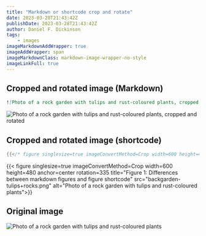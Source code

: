 ```yaml
---
title: "Markdown or shortcode crop and rotate"
date: 2023-03-28T21:43:42Z
publishDate: 2023-03-28T21:43:42Z
author: Daniel F. Dickinson
tags:
    - images
imageMarkdownAddWrapper: true
imageAddWrapper: span
imageMarkdownClass: markdown-image-wrapper-no-style
imageLinkFull: true
---
```


## Cropped and rotated image (Markdown)

```markdown
![Photo of a rock garden with tulips and rust-coloured plants, cropped and rotated]\(backgarden-tulips+rocks.png?m=Crop&r=335&w=600&h=480&a=center)
```

![Photo of a rock garden with tulips and rust-coloured plants, cropped and rotated](backgarden-tulips+rocks.png?m=Crop&r=335&w=600&h=480&a=center)

## Cropped and rotated image (shortcode)

```go
{{</* figure singlesize=true imageConvertMethod=Crop width=600 height=480 anchor=center rotation=335 title="Figure 1: Differences between markdown figures and figure shortcode" src="backgarden-tulips+rocks.png" alt="Photo of a rock garden with tulips and rust-coloured plants" */>}}
```

{{< figure singlesize=true imageConvertMethod=Crop width=600 height=480 anchor=center rotation=335 title="Figure 1: Differences between markdown figures and figure shortcode" src="backgarden-tulips+rocks.png" alt="Photo of a rock garden with tulips and rust-coloured plants">}}

## Original image

![Photo of a rock garden with tulips and rust-coloured plants](backgarden-tulips+rocks.png)
